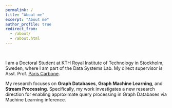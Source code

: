 ```yaml
---
permalink: /
title: "About me"
excerpt: "About me"
author_profile: true
redirect_from: 
  - /about/
  - /about.html
---
```

<br>

I am a Doctoral Student at KTH Royal Institute of Technology in Stockholm, Sweden, where I am part of the Data Systems Lab. My direct supervisor is Asst. Prof. [Paris Carbone](https://www.kth.se/profile/parisc).

My research focuses on <b>Graph Databases</b>, <b>Graph Machine Learning</b>, and <b>Stream Processing</b>. Specifically, my work investigates a new research direction for enabling approximate query processing in Graph Databases via Machine Learning inference.
